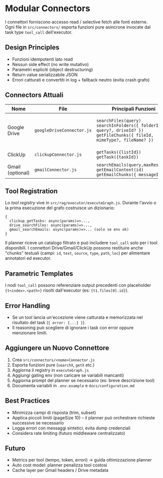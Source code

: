 # Modular Connectors

I connettori forniscono accesso read / selective fetch alle fonti esterne. Ogni file in `src/connectors/` esporta funzioni pure asincrone invocate dal task type `tool_call` dell'executor.

## Design Principles
- Funzioni idempotenti lato read
- Nessun side effect (no write mutativo)
- Parametri espliciti (object destructuring)
- Return value serializzabile JSON
- Errori catturati e convertiti in log + fallback neutro (evita crash grafo)

## Connectors Attuali
| Nome | File | Principali Funzioni | Env Necessarie |
|------|------|---------------------|----------------|
| Google Drive | `googleDriveConnector.js` | `searchFiles(query)` `searchInFolders({ folderIds, query?, driveId? })` `getFileChunks({ fileId, mimeType?, fileName? })` | `GOOGLE_CLIENT_ID/SECRET` (OAuth runtime) oppure `GOOGLE_CREDENTIALS_JSON` (service) + `GOOGLE_IMPERSONATED_USER_EMAIL` (consigliato) |
| ClickUp | `clickupConnector.js` | `getTasks({listId})` `getTask({taskId})` | `CLICKUP_API_KEY` (o OAuth UI per user driven) |
| Gmail (optional) | `gmailConnector.js` | `searchEmails(query,maxResults)` `getEmailContent(id)` `getEmailChunks({ messageId })` | `GOOGLE_CREDENTIALS_JSON`, `GOOGLE_IMPERSONATED_USER_EMAIL` |

## Tool Registration
Lo *tool registry* vive in `src/rag/executor/executeGraph.js`. Durante l'avvio o la prima esecuzione del grafo costruisce un dizionario:
```
{
  clickup_getTasks: async(params)=>..., 
  drive_searchFiles: async(params)=>..., 
  gmail_searchEmails: async(params)=>... (solo se env ok)
}
```
Il planner riceve un catalogo filtrato e può includere `tool_call` solo per i tool disponibili. I connettori Drive/Gmail/ClickUp possono restituire anche "chunks" testuali (campi: `id`, `text`, `source`, `type`, `path`, `loc`) per alimentare annotatori ed executor.

## Parametric Templates
I nodi `tool_call` possono referenziare output precedenti con placeholder `{t<index>.<path>}` risolti dall'executor (es: `{t1.files[0].id}`).

## Error Handling
- Se un tool lancia un'eccezione viene catturata e memorizzata nel risultato del task (`{ error: {...} }`).
- Il reasoning può scegliere di ignorare i task con error oppure menzionare limiti.

## Aggiungere un Nuovo Connettore
1. Crea `src/connectors/<nome>Connector.js`
2. Esporta funzioni pure (`searchX`, `getX` etc.)
3. Aggiorna il registry in `executeGraph.js`
4. Aggiungi gating env (non caricare se variabili mancanti)
5. Aggiorna prompt del planner se necessario (es: breve descrizione tool)
6. Documenta variabili in `.env.example` e `docs/configuration.md`

## Best Practices
- Minimizza campi di risposta (trim, subset)
- Applica piccoli limiti (pageSize 10) – il planner può orchestrare richieste successive se necessario
- Logga errori con messaggi sintetici, evita dump credenziali
- Considera rate limiting (futuro middleware centralizzato)

## Futuro
- Metrics per tool (tempo, token, errori) → guida ottimizzazione planner
- Auto cost model: planner penalizza tool costosi
- Cache layer per Gmail headers / Drive metadata
